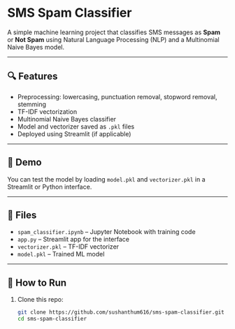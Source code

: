 #  SMS Spam Classifier

A simple machine learning project that classifies SMS messages as **Spam** or **Not Spam** using Natural Language Processing (NLP) and a Multinomial Naive Bayes model.

---

## 🔍 Features

- Preprocessing: lowercasing, punctuation removal, stopword removal, stemming
- TF-IDF vectorization
- Multinomial Naive Bayes classifier
- Model and vectorizer saved as `.pkl` files
- Deployed using Streamlit (if applicable)

---

## 🧪 Demo

You can test the model by loading `model.pkl` and `vectorizer.pkl` in a Streamlit or Python interface.

---

## 📁 Files

- `spam_classifier.ipynb` – Jupyter Notebook with training code
- `app.py` –  Streamlit app for the interface
- `vectorizer.pkl` – TF-IDF vectorizer
- `model.pkl` – Trained ML model

---

## 🚀 How to Run

1. Clone this repo:
   ```bash
   git clone https://github.com/sushanthum616/sms-spam-classifier.git
   cd sms-spam-classifier
